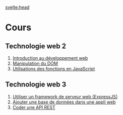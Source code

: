 <svelte:head>

<title>Cours - Johan Girod</title>
</svelte:head>

# Cours

## Technologie web 2

1. [Introduction au développement web](./tw2/1-intro-et-bases/)
2. [Manipulation du DOM](./tw2/2-manipulation-du-DOM/)
3. [Utilisations des fonctions en JavaScript](./tw2/3-fonctions/)

## Technologie web 3

1. [Utiliser un framework de serveur web (ExpressJS)](./tw3/1-expressJS)
2. [Ajouter une base de données dans une appli web](./tw3/2-web-and-SQL/)
3. [Coder une API REST](./tw3/3-api-rest/)
